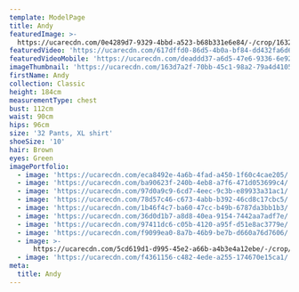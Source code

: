 ```yaml
---
template: ModelPage
title: Andy
featuredImage: >-
  https://ucarecdn.com/0e4289d7-9329-4bbd-a523-b68b331e6e84/-/crop/1632x944/0,0/-/preview/
featuredVideo: 'https://ucarecdn.com/617dffd0-86d5-4b0a-bf84-dd432fa6d6bb/'
featuredVideoMobile: 'https://ucarecdn.com/deaddd37-a6d5-47e6-9336-6e927a11cb29/'
imageThumbnail: 'https://ucarecdn.com/163d7a2f-70bb-45c1-98a2-79a4d4105e39/'
firstName: Andy
collection: Classic
height: 184cm
measurementType: chest
bust: 112cm
waist: 90cm
hips: 96cm
size: '32 Pants, XL shirt'
shoeSize: '10'
hair: Brown
eyes: Green
imagePortfolio:
  - image: 'https://ucarecdn.com/eca8492e-4a6b-4fad-a450-1f60c4cae205/'
  - image: 'https://ucarecdn.com/ba90623f-240b-4eb8-a7f6-471d053699c4/'
  - image: 'https://ucarecdn.com/97d0a9c9-6cd7-4eec-9c3b-e89933a31ac1/'
  - image: 'https://ucarecdn.com/78d57c46-c673-4abb-b392-46cd8c17cbc5/'
  - image: 'https://ucarecdn.com/1b46f4c7-ba60-47cc-b49b-6787da3bb1b3/'
  - image: 'https://ucarecdn.com/36d0d1b7-a8d8-40ea-9154-7442aa7adf7e/'
  - image: 'https://ucarecdn.com/97411dc6-c05b-4120-a95f-d51e8ac3779e/'
  - image: 'https://ucarecdn.com/f9099ea0-8a7b-46b9-be7b-d660a76d7606/'
  - image: >-
      https://ucarecdn.com/5cd619d1-d995-45e2-a66b-a4b3e4a12ebe/-/crop/359x568/54,0/-/preview/
  - image: 'https://ucarecdn.com/f4361156-c482-4ede-a255-174670e15ca1/'
meta:
  title: Andy
---
```


